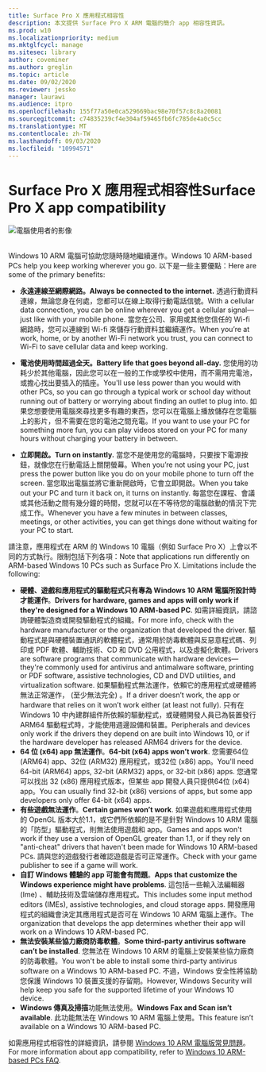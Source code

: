 ```yaml
---
title: Surface Pro X 應用程式相容性
description: 本文提供 Surface Pro X ARM 電腦的簡介 app 相容性資訊。
ms.prod: w10
ms.localizationpriority: medium
ms.mktglfcycl: manage
ms.sitesec: library
author: coveminer
ms.author: greglin
ms.topic: article
ms.date: 09/02/2020
ms.reviewer: jessko
manager: laurawi
ms.audience: itpro
ms.openlocfilehash: 155f77a50e0ca529669bac98e70f57c8c8a20081
ms.sourcegitcommit: c74835239cf4e304af59465fb6fc785de4a0c5cc
ms.translationtype: MT
ms.contentlocale: zh-TW
ms.lasthandoff: 09/03/2020
ms.locfileid: "10994571"
---
```

# <span data-ttu-id="1c803-103">Surface Pro X 應用程式相容性</span><span class="sxs-lookup"><span data-stu-id="1c803-103">Surface Pro X app compatibility</span></span>



 ![電腦使用者的影像](images/4527790_en_4.png)<br><br>



<span data-ttu-id="1c803-105">Windows 10 ARM 電腦可協助您隨時隨地繼續運作。</span><span class="sxs-lookup"><span data-stu-id="1c803-105">Windows 10 ARM-based PCs help you keep working wherever you go.</span></span> <span data-ttu-id="1c803-106">以下是一些主要優點：</span><span class="sxs-lookup"><span data-stu-id="1c803-106">Here are some of the primary benefits:</span></span>

- **<span data-ttu-id="1c803-107">永遠連線至網際網路。</span><span class="sxs-lookup"><span data-stu-id="1c803-107">Always be connected to the internet.</span></span>** <span data-ttu-id="1c803-108">透過行動資料連線，無論您身在何處，您都可以在線上取得行動電話信號。</span><span class="sxs-lookup"><span data-stu-id="1c803-108">With a cellular data connection, you can be online wherever you get a cellular signal—just like with your mobile phone.</span></span> <span data-ttu-id="1c803-109">當您在公司、家用或其他您信任的 Wi-fi 網路時，您可以連線到 Wi-fi 來儲存行動資料並繼續運作。</span><span class="sxs-lookup"><span data-stu-id="1c803-109">When you’re at work, home, or by another Wi-Fi network you trust, you can connect to Wi-Fi to save cellular data and keep working.</span></span>

- **<span data-ttu-id="1c803-110">電池使用時間超過全天。</span><span class="sxs-lookup"><span data-stu-id="1c803-110">Battery life that goes beyond all-day.</span></span>**  <span data-ttu-id="1c803-111">您使用的功耗少於其他電腦，因此您可以在一般的工作或學校中使用，而不需用完電池，或擔心找出要插入的插座。</span><span class="sxs-lookup"><span data-stu-id="1c803-111">You'll use less power than you would with other PCs, so you can go through a typical work or school day without running out of battery or worrying about finding an outlet to plug into.</span></span> <span data-ttu-id="1c803-112">如果您想要使用電腦來尋找更多有趣的東西，您可以在電腦上播放儲存在您電腦上的影片，但不需要在您的電池之間充電。</span><span class="sxs-lookup"><span data-stu-id="1c803-112">If you want to use your PC for something more fun, you can play videos stored on your PC for many hours without charging your battery in between.</span></span>

- **<span data-ttu-id="1c803-113">立即開啟。</span><span class="sxs-lookup"><span data-stu-id="1c803-113">Turn on instantly.</span></span>** <span data-ttu-id="1c803-114">當您不是使用您的電腦時，只要按下電源按鈕，就像您在行動電話上關閉螢幕。</span><span class="sxs-lookup"><span data-stu-id="1c803-114">When you’re not using your PC, just press the power button like you do on your mobile phone to turn off the screen.</span></span> <span data-ttu-id="1c803-115">當您取出電腦並將它重新開啟時，它會立即開啟。</span><span class="sxs-lookup"><span data-stu-id="1c803-115">When you take out your PC and turn it back on, it turns on instantly.</span></span> <span data-ttu-id="1c803-116">每當您在課程、會議或其他活動之間有幾分鐘的時間，您就可以在不等待您的電腦啟動的情況下完成工作。</span><span class="sxs-lookup"><span data-stu-id="1c803-116">Whenever you have a few minutes in between classes, meetings, or other activities, you can get things done without waiting for your PC to start.</span></span>

<span data-ttu-id="1c803-117">請注意，應用程式在 ARM 的 Windows 10 電腦（例如 Surface Pro X）上會以不同的方式執行。限制包括下列各項：</span><span class="sxs-lookup"><span data-stu-id="1c803-117">Note that applications run differently on ARM-based Windows 10 PCs such as Surface Pro X. Limitations include the following:</span></span>

- <span data-ttu-id="1c803-118">**硬體、遊戲和應用程式的驅動程式只有專為 Windows 10 ARM 電腦所設計時才能運作**。</span><span class="sxs-lookup"><span data-stu-id="1c803-118">**Drivers for hardware, games and apps will only work if they're designed for a Windows 10 ARM-based PC**.</span></span> <span data-ttu-id="1c803-119">如需詳細資訊，請諮詢硬體製造商或開發驅動程式的組織。</span><span class="sxs-lookup"><span data-stu-id="1c803-119">For more info, check with the hardware manufacturer or the organization that developed the driver.</span></span> <span data-ttu-id="1c803-120">驅動程式是與硬體裝置通訊的軟體程式，通常用於防毒軟體與反惡意程式碼、列印或 PDF 軟體、輔助技術、CD 和 DVD 公用程式，以及虛擬化軟體。</span><span class="sxs-lookup"><span data-stu-id="1c803-120">Drivers are software programs that communicate with hardware devices—they're commonly used for antivirus and antimalware software, printing or PDF software, assistive technologies, CD and DVD utilities, and virtualization software.</span></span> <span data-ttu-id="1c803-121">如果驅動程式無法運作，依賴它的應用程式或硬體將無法正常運作， (至少無法完全) 。</span><span class="sxs-lookup"><span data-stu-id="1c803-121">If a driver doesn’t work, the app or hardware that relies on it won’t work either (at least not fully).</span></span> <span data-ttu-id="1c803-122">只有在 Windows 10 中內建群組件所依賴的驅動程式，或硬體開發人員已為裝置發行 ARM64 驅動程式時，才能使用週邊設備和裝置。</span><span class="sxs-lookup"><span data-stu-id="1c803-122">Peripherals and devices only work if the drivers they depend on are built into Windows 10, or if the hardware developer has released ARM64 drivers for the device.</span></span>
- <span data-ttu-id="1c803-123">**64 位 (x64) app 無法運作**。</span><span class="sxs-lookup"><span data-stu-id="1c803-123">**64-bit (x64) apps won’t work**.</span></span> <span data-ttu-id="1c803-124">您需要64位 (ARM64) app、32位 (ARM32) 應用程式，或32位 (x86) app。</span><span class="sxs-lookup"><span data-stu-id="1c803-124">You'll need 64-bit (ARM64) apps, 32-bit (ARM32) apps, or 32-bit (x86) apps.</span></span> <span data-ttu-id="1c803-125">您通常可以找出 32 (x86) 應用程式版本，但某些 app 開發人員只提供64位 (x64) app。</span><span class="sxs-lookup"><span data-stu-id="1c803-125">You can usually find 32-bit (x86) versions of apps, but some app developers only offer 64-bit (x64) apps.</span></span>
- <span data-ttu-id="1c803-126">**有些遊戲無法運作**。</span><span class="sxs-lookup"><span data-stu-id="1c803-126">**Certain games won’t work**.</span></span> <span data-ttu-id="1c803-127">如果遊戲和應用程式使用的 OpenGL 版本大於1.1，或它們所依賴的是不是針對 Windows 10 ARM 電腦的「防型」驅動程式，則無法使用遊戲和 app。</span><span class="sxs-lookup"><span data-stu-id="1c803-127">Games and apps won't work if they use a version of OpenGL greater than 1.1, or if they rely on "anti-cheat" drivers that haven't been made for Windows 10 ARM-based PCs.</span></span> <span data-ttu-id="1c803-128">請與您的遊戲發行者確認遊戲是否可正常運作。</span><span class="sxs-lookup"><span data-stu-id="1c803-128">Check with your game publisher to see if a game will work.</span></span>
- <span data-ttu-id="1c803-129">**自訂 Windows 體驗的 app 可能會有問題**。</span><span class="sxs-lookup"><span data-stu-id="1c803-129">**Apps that customize the Windows experience might have problems**.</span></span> <span data-ttu-id="1c803-130">這包括一些輸入法編輯器 (Ime) 、輔助技術及雲端儲存應用程式。</span><span class="sxs-lookup"><span data-stu-id="1c803-130">This includes some input method editors (IMEs), assistive technologies, and cloud storage apps.</span></span> <span data-ttu-id="1c803-131">開發應用程式的組織會決定其應用程式是否可在 Windows 10 ARM 電腦上運作。</span><span class="sxs-lookup"><span data-stu-id="1c803-131">The organization that develops the app determines whether their app will work on a Windows 10 ARM-based PC.</span></span>
- <span data-ttu-id="1c803-132">**無法安裝某些協力廠商防毒軟體**。</span><span class="sxs-lookup"><span data-stu-id="1c803-132">**Some third-party antivirus software can’t be installed**.</span></span> <span data-ttu-id="1c803-133">您無法在 Windows 10 ARM 的電腦上安裝某些協力廠商的防毒軟體。</span><span class="sxs-lookup"><span data-stu-id="1c803-133">You won't be able to install some third-party antivirus software on a Windows 10 ARM-based PC.</span></span> <span data-ttu-id="1c803-134">不過，Windows 安全性將協助您保護 Windows 10 裝置支援的存留期。</span><span class="sxs-lookup"><span data-stu-id="1c803-134">However, Windows Security will help keep you safe for the supported lifetime of your Windows 10 device.</span></span>
- <span data-ttu-id="1c803-135">**Windows 傳真及掃描**功能無法使用。</span><span class="sxs-lookup"><span data-stu-id="1c803-135">**Windows Fax and Scan isn’t available**.</span></span> <span data-ttu-id="1c803-136">此功能無法在 Windows 10 ARM 電腦上使用。</span><span class="sxs-lookup"><span data-stu-id="1c803-136">This feature isn’t available on a Windows 10 ARM-based PC.</span></span>

<span data-ttu-id="1c803-137">如需應用程式相容性的詳細資訊，請參閱 [Windows 10 ARM 電腦版常見問題](https://support.microsoft.com/en-us/help/4521606)。</span><span class="sxs-lookup"><span data-stu-id="1c803-137">For more information about app compatibility, refer to [Windows 10 ARM-based PCs FAQ](https://support.microsoft.com/en-us/help/4521606).</span></span>

